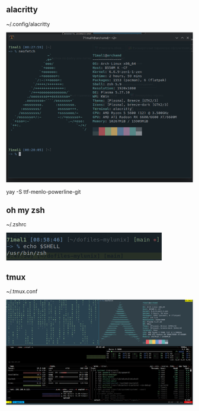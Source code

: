 
##  alacritty
~/.config/alacritty

![Appearance](./picture/alacritty.png)

yay -S ttf-menlo-powerline-git

## oh my zsh
~/.zshrc

![Appearance](./picture/omz.png)

## tmux
~/.tmux.conf

![Appearance](./picture/tmux.png)





